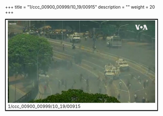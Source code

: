 +++
title = "1/ccc_00900_00999/10_19/00915"
description = ""
weight = 20
+++

<table style="border:2px solid black;max-width:800px;max-height:800px;" 
><tr><td>
<img class="center-fit-jpg"
src="/jpg_/aaa_20190430_NxaOmWaI8sI_00914.jpg">
1/ccc_00900_00999/10_19/00915
</img></td></tr></table>
